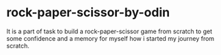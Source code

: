 # rock-paper-scissor-by-odin
It is a part of task to build a rock-paper-scissor game from scratch to get some confidence and a memory for myself how i started my journey from scratch.
